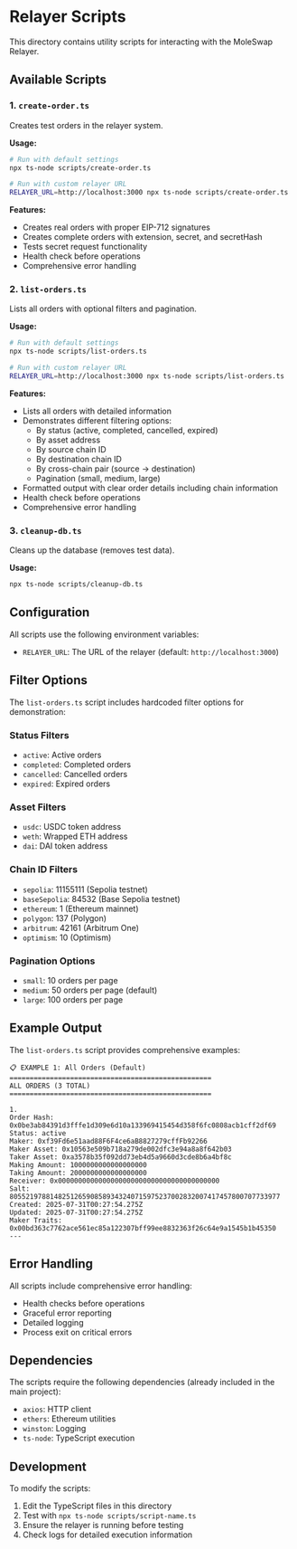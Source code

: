 # Relayer Scripts

This directory contains utility scripts for interacting with the MoleSwap Relayer.

## Available Scripts

### 1. `create-order.ts`
Creates test orders in the relayer system.

**Usage:**
```bash
# Run with default settings
npx ts-node scripts/create-order.ts

# Run with custom relayer URL
RELAYER_URL=http://localhost:3000 npx ts-node scripts/create-order.ts
```

**Features:**
- Creates real orders with proper EIP-712 signatures
- Creates complete orders with extension, secret, and secretHash
- Tests secret request functionality
- Health check before operations
- Comprehensive error handling

### 2. `list-orders.ts`
Lists all orders with optional filters and pagination.

**Usage:**
```bash
# Run with default settings
npx ts-node scripts/list-orders.ts

# Run with custom relayer URL
RELAYER_URL=http://localhost:3000 npx ts-node scripts/list-orders.ts
```

**Features:**
- Lists all orders with detailed information
- Demonstrates different filtering options:
  - By status (active, completed, cancelled, expired)
  - By asset address
  - By source chain ID
  - By destination chain ID
  - By cross-chain pair (source → destination)
  - Pagination (small, medium, large)
- Formatted output with clear order details including chain information
- Health check before operations
- Comprehensive error handling

### 3. `cleanup-db.ts`
Cleans up the database (removes test data).

**Usage:**
```bash
npx ts-node scripts/cleanup-db.ts
```

## Configuration

All scripts use the following environment variables:

- `RELAYER_URL`: The URL of the relayer (default: `http://localhost:3000`)

## Filter Options

The `list-orders.ts` script includes hardcoded filter options for demonstration:

### Status Filters
- `active`: Active orders
- `completed`: Completed orders  
- `cancelled`: Cancelled orders
- `expired`: Expired orders

### Asset Filters
- `usdc`: USDC token address
- `weth`: Wrapped ETH address
- `dai`: DAI token address

### Chain ID Filters
- `sepolia`: 11155111 (Sepolia testnet)
- `baseSepolia`: 84532 (Base Sepolia testnet)
- `ethereum`: 1 (Ethereum mainnet)
- `polygon`: 137 (Polygon)
- `arbitrum`: 42161 (Arbitrum One)
- `optimism`: 10 (Optimism)

### Pagination Options
- `small`: 10 orders per page
- `medium`: 50 orders per page (default)
- `large`: 100 orders per page

## Example Output

The `list-orders.ts` script provides comprehensive examples:

```
📋 EXAMPLE 1: All Orders (Default)
==================================================
ALL ORDERS (3 TOTAL)
==================================================

1. 
Order Hash: 0x0be3ab84391d3fffe1d309e6d10a133969415454d358f6fc0808acb1cff2df69
Status: active
Maker: 0xf39Fd6e51aad88F6F4ce6aB8827279cffFb92266
Maker Asset: 0x10563e509b718a279de002dfc3e94a8a8f642b03
Taker Asset: 0xa3578b35f092dd73eb4d5a9660d3cde8b6a4bf8c
Making Amount: 1000000000000000000
Taking Amount: 2000000000000000000
Receiver: 0x0000000000000000000000000000000000000000
Salt: 8055219788148251265908589343240715975237002832007417457800707733977
Created: 2025-07-31T00:27:54.275Z
Updated: 2025-07-31T00:27:54.275Z
Maker Traits: 0x00bd363c7762ace561ec85a122307bff99ee8832363f26c64e9a1545b1b45350
---
```

## Error Handling

All scripts include comprehensive error handling:
- Health checks before operations
- Graceful error reporting
- Detailed logging
- Process exit on critical errors

## Dependencies

The scripts require the following dependencies (already included in the main project):
- `axios`: HTTP client
- `ethers`: Ethereum utilities
- `winston`: Logging
- `ts-node`: TypeScript execution

## Development

To modify the scripts:
1. Edit the TypeScript files in this directory
2. Test with `npx ts-node scripts/script-name.ts`
3. Ensure the relayer is running before testing
4. Check logs for detailed execution information 